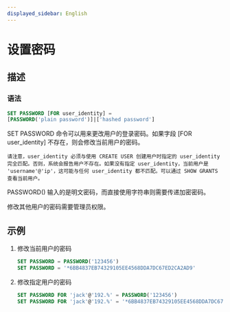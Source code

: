 ```yaml
---
displayed_sidebar: English
---
```


# 设置密码

## 描述

### 语法

```SQL
SET PASSWORD [FOR user_identity] =
[PASSWORD('plain password')]|['hashed password']
```

SET PASSWORD 命令可以用来更改用户的登录密码。如果字段 [FOR user_identity] 不存在，则会修改当前用户的密码。

```plain
请注意，user_identity 必须与使用 CREATE USER 创建用户时指定的 user_identity 完全匹配。否则，系统会报告用户不存在。如果没有指定 user_identity，当前用户是 'username'@'ip'，这可能与任何 user_identity 都不匹配。可以通过 SHOW GRANTS 查看当前用户。 
```

PASSWORD() 输入的是明文密码，而直接使用字符串则需要传递加密密码。

修改其他用户的密码需要管理员权限。

## 示例

1. 修改当前用户的密码

   ```SQL
   SET PASSWORD = PASSWORD('123456')
   SET PASSWORD = '*6BB4837EB74329105EE4568DDA7DC67ED2CA2AD9'
   ```

2. 修改指定用户的密码

   ```SQL
   SET PASSWORD FOR 'jack'@'192.%' = PASSWORD('123456')
   SET PASSWORD FOR 'jack'@'192.%' = '*6BB4837EB74329105EE4568DDA7DC67ED2CA2AD9'
   ```